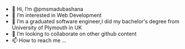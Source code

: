 - 👋 Hi, I’m @pmsmadubashana
- 👀 I’m interested in Web Development
- 🌱 I’m a graduated software engineer,I did my bachelor's degree from University of Plymouth in UK
- 💞️ I’m looking to collaborate on other github content
- 📫 How to reach me ...

<!---
pmsmadubashana/pmsmadubashana is a ✨ special ✨ repository because its `README.md` (this file) appears on your GitHub profile.
You can click the Preview link to take a look at your changes.
--->
